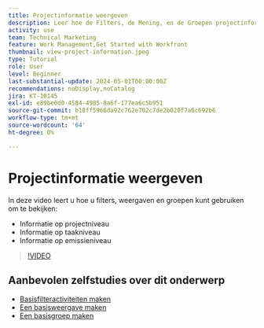 ```yaml
---
title: Projectinformatie weergeven
description: Leer hoe de Filters, de Mening, en de Groepen projectinformatie gemakkelijk kunnen maken om u te helpen projecten beheren.
activity: use
team: Technical Marketing
feature: Work Management,Get Started with Workfront
thumbnail: view-project-information.jpeg
type: Tutorial
role: User
level: Beginner
last-substantial-update: 2024-05-01T00:00:00Z
recommendations: noDisplay,noCatalog
jira: KT-10145
exl-id: e89be0d0-4584-4985-8a6f-177ea6c5b951
source-git-commit: b18ff5966da92c762e702c7de2b020f7a6c692b6
workflow-type: tm+mt
source-wordcount: '64'
ht-degree: 0%

---
```


# Projectinformatie weergeven

In deze video leert u hoe u filters, weergaven en groepen kunt gebruiken om te bekijken:

* Informatie op projectniveau
* Informatie op taakniveau
* Informatie op emissieniveau

>[!VIDEO](https://video.tv.adobe.com/v/3428815/?quality=12&learn=on)

## Aanbevolen zelfstudies over dit onderwerp

* [Basisfilteractiviteiten maken](/help/reporting/basic-reporting/create-a-basic-filter-activity.md)
* [Een basisweergave maken](/help/reporting/basic-reporting/create-a-basic-view.md)
* [Een basisgroep maken](/help/reporting/basic-reporting/create-a-basic-grouping.md)

